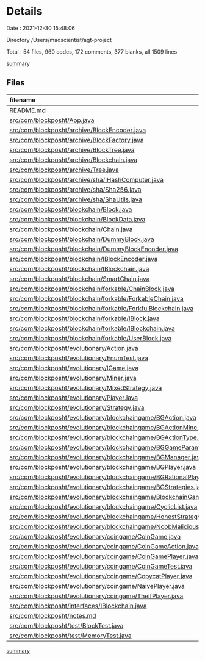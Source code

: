 # Details

Date : 2021-12-30 15:48:06

Directory /Users/madscientist/agt-project

Total : 54 files,  960 codes, 172 comments, 377 blanks, all 1509 lines

[summary](results.md)

## Files
| filename | language | code | comment | blank | total |
| :--- | :--- | ---: | ---: | ---: | ---: |
| [README.md](/README.md) | Markdown | 1 | 0 | 0 | 1 |
| [src/com/blockposht/App.java](/src/com/blockposht/App.java) | Java | 7 | 0 | 3 | 10 |
| [src/com/blockposht/archive/BlockEncoder.java](/src/com/blockposht/archive/BlockEncoder.java) | Java | 1 | 9 | 5 | 15 |
| [src/com/blockposht/archive/BlockFactory.java](/src/com/blockposht/archive/BlockFactory.java) | Java | 0 | 18 | 8 | 26 |
| [src/com/blockposht/archive/BlockTree.java](/src/com/blockposht/archive/BlockTree.java) | Java | 0 | 7 | 4 | 11 |
| [src/com/blockposht/archive/Blockchain.java](/src/com/blockposht/archive/Blockchain.java) | Java | 0 | 49 | 14 | 63 |
| [src/com/blockposht/archive/Tree.java](/src/com/blockposht/archive/Tree.java) | Java | 0 | 28 | 12 | 40 |
| [src/com/blockposht/archive/sha/IHashComputer.java](/src/com/blockposht/archive/sha/IHashComputer.java) | Java | 4 | 0 | 2 | 6 |
| [src/com/blockposht/archive/sha/Sha256.java](/src/com/blockposht/archive/sha/Sha256.java) | Java | 15 | 0 | 9 | 24 |
| [src/com/blockposht/archive/sha/ShaUtils.java](/src/com/blockposht/archive/sha/ShaUtils.java) | Java | 22 | 4 | 6 | 32 |
| [src/com/blockposht/blockchain/Block.java](/src/com/blockposht/blockchain/Block.java) | Java | 33 | 0 | 9 | 42 |
| [src/com/blockposht/blockchain/BlockData.java](/src/com/blockposht/blockchain/BlockData.java) | Java | 21 | 0 | 8 | 29 |
| [src/com/blockposht/blockchain/Chain.java](/src/com/blockposht/blockchain/Chain.java) | Java | 66 | 12 | 24 | 102 |
| [src/com/blockposht/blockchain/DummyBlock.java](/src/com/blockposht/blockchain/DummyBlock.java) | Java | 7 | 0 | 3 | 10 |
| [src/com/blockposht/blockchain/DummyBlockEncoder.java](/src/com/blockposht/blockchain/DummyBlockEncoder.java) | Java | 6 | 0 | 2 | 8 |
| [src/com/blockposht/blockchain/IBlockEncoder.java](/src/com/blockposht/blockchain/IBlockEncoder.java) | Java | 4 | 0 | 2 | 6 |
| [src/com/blockposht/blockchain/IBlockchain.java](/src/com/blockposht/blockchain/IBlockchain.java) | Java | 4 | 0 | 3 | 7 |
| [src/com/blockposht/blockchain/SmartChain.java](/src/com/blockposht/blockchain/SmartChain.java) | Java | 6 | 0 | 3 | 9 |
| [src/com/blockposht/blockchain/forkable/ChainBlock.java](/src/com/blockposht/blockchain/forkable/ChainBlock.java) | Java | 45 | 5 | 13 | 63 |
| [src/com/blockposht/blockchain/forkable/ForkableChain.java](/src/com/blockposht/blockchain/forkable/ForkableChain.java) | Java | 56 | 1 | 17 | 74 |
| [src/com/blockposht/blockchain/forkable/ForkfulBlockchain.java](/src/com/blockposht/blockchain/forkable/ForkfulBlockchain.java) | Java | 88 | 3 | 21 | 112 |
| [src/com/blockposht/blockchain/forkable/IBlock.java](/src/com/blockposht/blockchain/forkable/IBlock.java) | Java | 11 | 0 | 5 | 16 |
| [src/com/blockposht/blockchain/forkable/IBlockchain.java](/src/com/blockposht/blockchain/forkable/IBlockchain.java) | Java | 4 | 0 | 2 | 6 |
| [src/com/blockposht/blockchain/forkable/UserBlock.java](/src/com/blockposht/blockchain/forkable/UserBlock.java) | Java | 30 | 0 | 11 | 41 |
| [src/com/blockposht/evolutionary/Action.java](/src/com/blockposht/evolutionary/Action.java) | Java | 3 | 0 | 3 | 6 |
| [src/com/blockposht/evolutionary/EnumTest.java](/src/com/blockposht/evolutionary/EnumTest.java) | Java | 16 | 5 | 5 | 26 |
| [src/com/blockposht/evolutionary/IGame.java](/src/com/blockposht/evolutionary/IGame.java) | Java | 6 | 0 | 3 | 9 |
| [src/com/blockposht/evolutionary/Miner.java](/src/com/blockposht/evolutionary/Miner.java) | Java | 5 | 0 | 2 | 7 |
| [src/com/blockposht/evolutionary/MixedStrategy.java](/src/com/blockposht/evolutionary/MixedStrategy.java) | Java | 0 | 6 | 3 | 9 |
| [src/com/blockposht/evolutionary/Player.java](/src/com/blockposht/evolutionary/Player.java) | Java | 14 | 0 | 5 | 19 |
| [src/com/blockposht/evolutionary/Strategy.java](/src/com/blockposht/evolutionary/Strategy.java) | Java | 19 | 0 | 7 | 26 |
| [src/com/blockposht/evolutionary/blockchaingame/BGAction.java](/src/com/blockposht/evolutionary/blockchaingame/BGAction.java) | Java | 11 | 0 | 5 | 16 |
| [src/com/blockposht/evolutionary/blockchaingame/BGActionMine.java](/src/com/blockposht/evolutionary/blockchaingame/BGActionMine.java) | Java | 30 | 0 | 9 | 39 |
| [src/com/blockposht/evolutionary/blockchaingame/BGActionType.java](/src/com/blockposht/evolutionary/blockchaingame/BGActionType.java) | Java | 4 | 0 | 2 | 6 |
| [src/com/blockposht/evolutionary/blockchaingame/BGGameParameters.java](/src/com/blockposht/evolutionary/blockchaingame/BGGameParameters.java) | Java | 19 | 0 | 7 | 26 |
| [src/com/blockposht/evolutionary/blockchaingame/BGManager.java](/src/com/blockposht/evolutionary/blockchaingame/BGManager.java) | Java | 23 | 2 | 7 | 32 |
| [src/com/blockposht/evolutionary/blockchaingame/BGPlayer.java](/src/com/blockposht/evolutionary/blockchaingame/BGPlayer.java) | Java | 15 | 2 | 9 | 26 |
| [src/com/blockposht/evolutionary/blockchaingame/BGRationalPlayer.java](/src/com/blockposht/evolutionary/blockchaingame/BGRationalPlayer.java) | Java | 6 | 0 | 4 | 10 |
| [src/com/blockposht/evolutionary/blockchaingame/BGStrategies.java](/src/com/blockposht/evolutionary/blockchaingame/BGStrategies.java) | Java | 9 | 0 | 5 | 14 |
| [src/com/blockposht/evolutionary/blockchaingame/BlockchainGame.java](/src/com/blockposht/evolutionary/blockchaingame/BlockchainGame.java) | Java | 66 | 14 | 21 | 101 |
| [src/com/blockposht/evolutionary/blockchaingame/CyclicList.java](/src/com/blockposht/evolutionary/blockchaingame/CyclicList.java) | Java | 30 | 0 | 7 | 37 |
| [src/com/blockposht/evolutionary/blockchaingame/HonestStrategy.java](/src/com/blockposht/evolutionary/blockchaingame/HonestStrategy.java) | Java | 27 | 2 | 11 | 40 |
| [src/com/blockposht/evolutionary/blockchaingame/NoobMaliciousStrategy.java](/src/com/blockposht/evolutionary/blockchaingame/NoobMaliciousStrategy.java) | Java | 19 | 5 | 5 | 29 |
| [src/com/blockposht/evolutionary/coingame/CoinGame.java](/src/com/blockposht/evolutionary/coingame/CoinGame.java) | Java | 69 | 0 | 15 | 84 |
| [src/com/blockposht/evolutionary/coingame/CoinGameAction.java](/src/com/blockposht/evolutionary/coingame/CoinGameAction.java) | Java | 17 | 0 | 7 | 24 |
| [src/com/blockposht/evolutionary/coingame/CoinGamePlayer.java](/src/com/blockposht/evolutionary/coingame/CoinGamePlayer.java) | Java | 22 | 0 | 8 | 30 |
| [src/com/blockposht/evolutionary/coingame/CoinGameTest.java](/src/com/blockposht/evolutionary/coingame/CoinGameTest.java) | Java | 14 | 0 | 7 | 21 |
| [src/com/blockposht/evolutionary/coingame/CopycatPlayer.java](/src/com/blockposht/evolutionary/coingame/CopycatPlayer.java) | Java | 20 | 0 | 7 | 27 |
| [src/com/blockposht/evolutionary/coingame/NaivePlayer.java](/src/com/blockposht/evolutionary/coingame/NaivePlayer.java) | Java | 12 | 0 | 6 | 18 |
| [src/com/blockposht/evolutionary/coingame/TheifPlayer.java](/src/com/blockposht/evolutionary/coingame/TheifPlayer.java) | Java | 12 | 0 | 5 | 17 |
| [src/com/blockposht/interfaces/IBlockchain.java](/src/com/blockposht/interfaces/IBlockchain.java) | Java | 6 | 0 | 3 | 9 |
| [src/com/blockposht/notes.md](/src/com/blockposht/notes.md) | Markdown | 3 | 0 | 2 | 5 |
| [src/com/blockposht/test/BlockTest.java](/src/com/blockposht/test/BlockTest.java) | Java | 17 | 0 | 4 | 21 |
| [src/com/blockposht/test/MemoryTest.java](/src/com/blockposht/test/MemoryTest.java) | Java | 15 | 0 | 7 | 22 |

[summary](results.md)